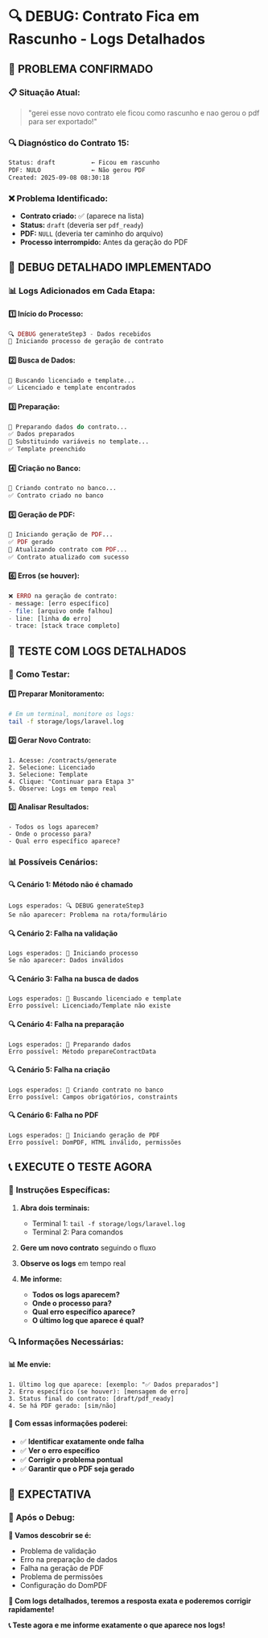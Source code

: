 # 🔍 DEBUG: Contrato Fica em Rascunho - Logs Detalhados

## 🎯 **PROBLEMA CONFIRMADO**

### 📋 **Situação Atual:**
> "gerei esse novo contrato ele ficou como rascunho e nao gerou o pdf para ser exportado!"

### 🔍 **Diagnóstico do Contrato 15:**
```bash
Status: draft          ← Ficou em rascunho
PDF: NULO              ← Não gerou PDF
Created: 2025-09-08 08:30:18
```

### ❌ **Problema Identificado:**
- **Contrato criado:** ✅ (aparece na lista)
- **Status:** `draft` (deveria ser `pdf_ready`)
- **PDF:** `NULL` (deveria ter caminho do arquivo)
- **Processo interrompido:** Antes da geração do PDF

## 🔧 **DEBUG DETALHADO IMPLEMENTADO**

### 📊 **Logs Adicionados em Cada Etapa:**

#### **1️⃣ Início do Processo:**
```php
🔍 DEBUG generateStep3 - Dados recebidos
🚀 Iniciando processo de geração de contrato
```

#### **2️⃣ Busca de Dados:**
```php
📝 Buscando licenciado e template...
✅ Licenciado e template encontrados
```

#### **3️⃣ Preparação:**
```php
🔧 Preparando dados do contrato...
✅ Dados preparados
🔄 Substituindo variáveis no template...
✅ Template preenchido
```

#### **4️⃣ Criação no Banco:**
```php
💾 Criando contrato no banco...
✅ Contrato criado no banco
```

#### **5️⃣ Geração de PDF:**
```php
📄 Iniciando geração de PDF...
✅ PDF gerado
🔄 Atualizando contrato com PDF...
✅ Contrato atualizado com sucesso
```

#### **6️⃣ Erros (se houver):**
```php
❌ ERRO na geração de contrato:
- message: [erro específico]
- file: [arquivo onde falhou]
- line: [linha do erro]
- trace: [stack trace completo]
```

## 🧪 **TESTE COM LOGS DETALHADOS**

### 🎯 **Como Testar:**

#### **1️⃣ Preparar Monitoramento:**
```bash
# Em um terminal, monitore os logs:
tail -f storage/logs/laravel.log
```

#### **2️⃣ Gerar Novo Contrato:**
```
1. Acesse: /contracts/generate
2. Selecione: Licenciado
3. Selecione: Template
4. Clique: "Continuar para Etapa 3"
5. Observe: Logs em tempo real
```

#### **3️⃣ Analisar Resultados:**
```
- Todos os logs aparecem?
- Onde o processo para?
- Qual erro específico aparece?
```

### 📊 **Possíveis Cenários:**

#### **🔍 Cenário 1: Método não é chamado**
```
Logs esperados: 🔍 DEBUG generateStep3
Se não aparecer: Problema na rota/formulário
```

#### **🔍 Cenário 2: Falha na validação**
```
Logs esperados: 🚀 Iniciando processo
Se não aparecer: Dados inválidos
```

#### **🔍 Cenário 3: Falha na busca de dados**
```
Logs esperados: 📝 Buscando licenciado e template
Erro possível: Licenciado/Template não existe
```

#### **🔍 Cenário 4: Falha na preparação**
```
Logs esperados: 🔧 Preparando dados
Erro possível: Método prepareContractData
```

#### **🔍 Cenário 5: Falha na criação**
```
Logs esperados: 💾 Criando contrato no banco
Erro possível: Campos obrigatórios, constraints
```

#### **🔍 Cenário 6: Falha no PDF**
```
Logs esperados: 📄 Iniciando geração de PDF
Erro possível: DomPDF, HTML inválido, permissões
```

## 📞 **EXECUTE O TESTE AGORA**

### 🎯 **Instruções Específicas:**

1. **Abra dois terminais:**
   - Terminal 1: `tail -f storage/logs/laravel.log`
   - Terminal 2: Para comandos

2. **Gere um novo contrato** seguindo o fluxo

3. **Observe os logs** em tempo real

4. **Me informe:**
   - **Todos os logs aparecem?**
   - **Onde o processo para?**
   - **Qual erro específico aparece?**
   - **O último log que aparece é qual?**

### 🔍 **Informações Necessárias:**

#### **📊 Me envie:**
```
1. Último log que aparece: [exemplo: "✅ Dados preparados"]
2. Erro específico (se houver): [mensagem de erro]
3. Status final do contrato: [draft/pdf_ready]
4. Se há PDF gerado: [sim/não]
```

#### **🎯 Com essas informações poderei:**
- ✅ **Identificar exatamente onde falha**
- ✅ **Ver o erro específico**
- ✅ **Corrigir o problema pontual**
- ✅ **Garantir que o PDF seja gerado**

## 🎊 **EXPECTATIVA**

### 🌟 **Após o Debug:**

**📍 Vamos descobrir se é:**
- Problema de validação
- Erro na preparação de dados
- Falha na geração de PDF
- Problema de permissões
- Configuração do DomPDF

**🎯 Com logs detalhados, teremos a resposta exata e poderemos corrigir rapidamente!**

**📞 Teste agora e me informe exatamente o que aparece nos logs!**
